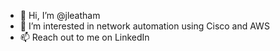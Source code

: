 - 👋 Hi, I’m @jleatham
- 👀 I’m interested in network automation using Cisco and AWS
- 📫 Reach out to me on LinkedIn

<!---
jleatham/jleatham is a ✨ special ✨ repository because its `README.md` (this file) appears on your GitHub profile.
You can click the Preview link to take a look at your changes.
--->
